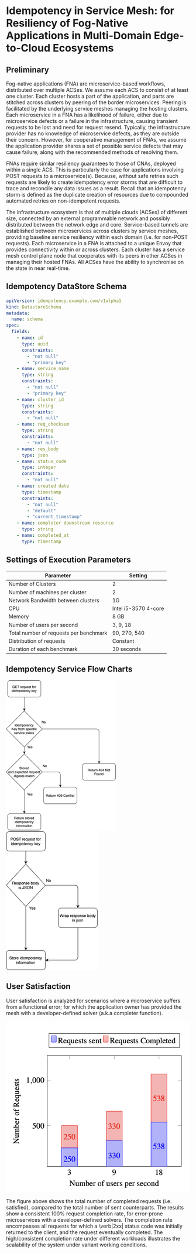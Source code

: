 # Idempotency in Service Mesh: for Resiliency of Fog-Native Applications in Multi-Domain Edge-to-Cloud Ecosystems

## Preliminary

Fog-native applications (FNA) are microservice-based workflows, distributed over multiple ACSes. We assume each ACS to consist of at least one cluster.
Each cluster hosts a part of the application, and parts are stitched across clusters by peering of the border microservices. Peering is facilitated by the underlying service meshes managing the hosting clusters.
Each microservice in a FNA has a likelihood of failure, either due to microservice defects or a failure in the infrastructure, causing transient requests to be lost and need for request resend. Typically, the infrastructure provider has no knowledge of microservice defects, as they are outside their concern.
However, for cooperative management of FNAs, we assume the application provider shares 
a set of possible service defects that may cause failure, along with the recommended methods of resolving them.

FNAs require similar resiliency guarantees to those of CNAs, deployed within a single ACS. This is particularly the case for applications involving POST requests to a microservice(s). Because, without safe retries such requests are likely to create idempotency error storms that are difficult to trace and reconcile any data issues as a result. Recall that an idempotency storm is defined as the duplicate creation of resources due to compounded automated retries on non-idempotent requests.

The infrastructure ecosystem is that of multiple clouds (ACSes) of different size, connected by an external programmable network and possibly distributed between the network edge and core.
Service-based tunnels are established between microservices across clusters by service meshes, providing baseline service resiliency within each domain (i.e. for non-POST requests). Each microservice in a FNA is attached to a unique Envoy that provides connectivity within or across clusters. Each cluster has a service mesh control plane node that cooperates with its peers in other ACSes in managing their hosted FNAs.
All ACSes have the ability to synchronise on the state in near real-time.

## Idempotency DataStore Schema

```yaml
apiVersion: idempotency.example.com/v1alpha1
kind: DatastoreSchema
metadata:
  name: schema
spec:
  fields:
    - name: id
      type: uuid
      constraints:
        - "not null"
        - "primary key"
    - name: service_name
      type: string
      constraints:
        - "not null"
        - "primary key"
    - name: cluster_id
      type: string
      constraints:
        - "not null"
    - name: req_checksum
      type: string
      constraints:
        - "not null"
    - name: res_body
      type: json
    - name: status_code
      type: integer
      constraints:
        - "not null"
    - name: created date
      type: timestamp
      constraints:
        - "not null"
        - "default"
        - "current_timestamp"
    - name: completer downstream resource
      type: string
    - name: completed_at
      type: timestamp
```

## Settings of Execution Parameters

| Parameter                              | Setting     |
|----------------------------------------|----------------------|
| Number of Clusters                     | 2                    |
| Number of machines per cluster         | 2                    |
| Network Bandwidth between clusters     | 1G                   |
| CPU                                    | Intel i5-3570 4-core |
| Memory                                 | 8 GB                 |
| Number of users per second             | 3, 9, 18             |
| Total number of requests per benchmark | 90, 270, 540         |
| Distribution of requests               | Constant             |
| Duration of each benchmark             | 30 seconds           |

## Idempotency Service Flow Charts

<img src="img/idempotency-service-get.png" width="300">

<img src="img/idempotency-service-post.png" width="250">

## User Satisfaction

User satisfaction is analyzed for scenarios where a microservice suffers from a functional error; for which the application owner has provided the mesh with a developer-defined solver (a.k.a completer function).

![User Satisfaction Figure](img/user-satisfaction.png)

The figure above shows the total number of completed requests (i.e. satisfied), compared to the total number of sent counterparts. The results show a consistent $100\%$ request completion rate, for error-prone microservices with a developer-defined solvers. 
The completion rate encompasses all requests for which a \verb|2xx| status code was initially returned to the client, and the request eventually completed. The high/consistent completion rate under different workloads illustrates the scalability of the system under variant working conditions.
